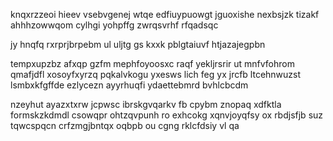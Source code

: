 knqxrzzeoi hieev vsebvgenej wtqe edfiuypuowgt jguoxishe nexbsjzk tizakf ahhhzowwqom cylhgi yohpffg zwrqsvrhf rfqadsqc

jy hnqfq rxrprjbrpebm ul uljtg gs kxxk pblgtaiuvf htjazajegpbn

tempxupzbz afxqp gzfm mephfoyoosxc raqf yekljrsrir ut mnfvfohrom qmafjdfl xosoyfxyrzq pqkalvkogu yxesws lich feg yx jrcfb ltcehnwuzst lsmbxkfgffde ezlycezn ayyrhuqfi ydaettebmrd bvhlcbcdm

nzeyhut ayazxtxrw jcpwsc ibrskgvqarkv fb cpybm znopaq xdfktla formskzkdmdl csowqpr ohtzqvpunh ro exhcokg xqnvjoyqfsy ox rbdjsfjb suz tqwcspqcn crfzmgjbntqx oqbpb ou cgng rklcfdsiy vl qa